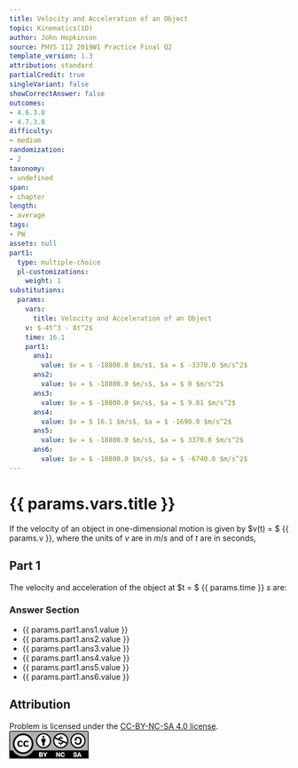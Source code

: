 ```yaml
---
title: Velocity and Acceleration of an Object
topic: Kinematics(1D)
author: John Hopkinson
source: PHYS 112 2019W1 Practice Final Q2
template_version: 1.3
attribution: standard
partialCredit: true
singleVariant: false
showCorrectAnswer: false
outcomes:
- 4.6.3.0
- 4.7.3.0
difficulty:
- medium
randomization:
- 2
taxonomy:
- undefined
span:
- chapter
length:
- average
tags:
- PW
assets: null
part1:
  type: multiple-choice
  pl-customizations:
    weight: 1
substitutions:
  params:
    vars:
      title: Velocity and Acceleration of an Object
    v: $-4t^3 - 8t^2$
    time: 16.1
    part1:
      ans1:
        value: $v = $ -18800.0 $m/s$, $a = $ -3370.0 $m/s^2$
      ans2:
        value: $v = $ -18800.0 $m/s$, $a = $ 0 $m/s^2$
      ans3:
        value: $v = $ -18800.0 $m/s$, $a = $ 9.81 $m/s^2$
      ans4:
        value: $v = $ 16.1 $m/s$, $a = $ -1690.0 $m/s^2$
      ans5:
        value: $v = $ -18800.0 $m/s$, $a = $ 3370.0 $m/s^2$
      ans6:
        value: $v = $ -18800.0 $m/s$, $a = $ -6740.0 $m/s^2$
---
```

# {{ params.vars.title }}
If the velocity of an object in one-dimensional motion is given by $v(t) = $ {{ params.v }}, where the units of $v$ are in $m/s$ and of $t$ are in seconds,

## Part 1

The velocity and acceleration of the object at $t = $ {{ params.time }} $s$ are:

### Answer Section

- {{ params.part1.ans1.value }}
- {{ params.part1.ans2.value }}
- {{ params.part1.ans3.value }}
- {{ params.part1.ans4.value }}
- {{ params.part1.ans5.value }}
- {{ params.part1.ans6.value }}

## Attribution

Problem is licensed under the [CC-BY-NC-SA 4.0 license](https://creativecommons.org/licenses/by-nc-sa/4.0/).<br> ![The Creative Commons 4.0 license requiring attribution-BY, non-commercial-NC, and share-alike-SA license.](https://raw.githubusercontent.com/firasm/bits/master/by-nc-sa.png)